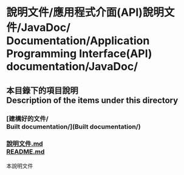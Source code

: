 # 說明文件/應用程式介面(API)說明文件/JavaDoc/<br>Documentation/Application Programming Interface(API) documentation/JavaDoc/

## 本目錄下的項目說明<br />Description of the items under this directory
### [建構好的文件/<br>Built documentation/](Built documentation/)

### [說明文件.md<br />README.md](README.md)
本說明文件
